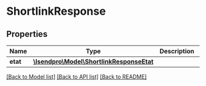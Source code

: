 # ShortlinkResponse

## Properties
Name | Type | Description | Notes
------------ | ------------- | ------------- | -------------
**etat** | [**\Isendpro\Model\ShortlinkResponseEtat**](ShortlinkResponseEtat.md) |  | [optional] 

[[Back to Model list]](../README.md#documentation-for-models) [[Back to API list]](../README.md#documentation-for-api-endpoints) [[Back to README]](../README.md)


